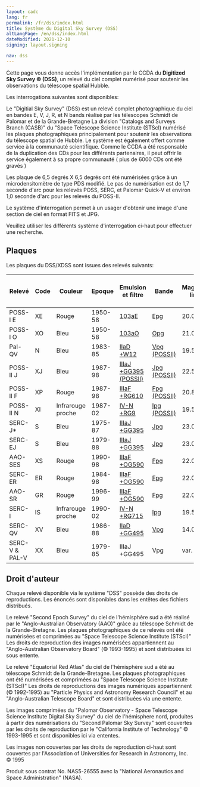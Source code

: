 ```yaml
---
layout: cadc
lang: fr
permalink: /fr/dss/index.html
title: Système du Digital Sky Survey (DSS)
altLangPage: /en/dss/index.html
dateModified: 2021-12-10
signing: layout.signing

nav: dss
---
```

<p>Cette page vous donne acc&egrave;s l'impl&eacute;mentation par le CCDA du <b>Digitized Sky Survey &copy; (DSS)</b>,
un relev&eacute; du ciel complet num&eacute;ris&eacute; pour soutenir les observations du t&eacute;lescope spatial Hubble.</p>
<p> Les interrogations suivantes sont disponibles:</p>
<p>
Le "Digitial Sky Survey" (DSS) est un relev&eacute; complet photographique du ciel en bandes 
E, V, J, R, et N bands r&eacute;alis&eacute; par les t&eacute;lescopes Schmidt de Palomar et 
de la Grande-Bretagne
La division "Catalogs and Surveys Branch (CASB)" du "Space Telescope Science Institute (STScI)   num&eacute;ris&eacute; les plaques 
photographiques principalement pour soutenir les observations du t&eacute;lescope spatial de Hubble. Le syst&egrave;me est &eacute;galement
offert comme service &agrave; la communaut&eacute; scientifique.
Comme le CCDA a &eacute;t&eacute; responsable de la duplication des CDs pour les diff&eacute;rents partenaires, il peut offrir 
le service &eacute;galement &agrave; sa  propre communaut&eacute; ( plus de 6000 CDs ont &eacute;t&eacute; grav&eacute;s )</p>
<p>
Les plaque de 6,5 degr&eacute;s X 6,5 degr&eacute;s ont &eacute;t&eacute; num&eacute;ris&eacute;es gr&acirc;ce &agrave; un microdensitom&egrave;tre
de type PDS modifi&eacute;. Le pas de num&eacute;risation est de 1,7 seconde d'arc pour les relev&eacute;s 
POSS, SERC, et Palomar Quick-V et environ 1,0 seconde d'arc 
pour les relev&eacute;s du POSS-II.</p>
<p>Le syst&egrave;me d'interrogation permet &agrave; un usager d'obtenir une image d'une section de ciel en format FITS et JPG.</p> 
<p>Veuillez utiliser les diff&eacute;rents syst&egrave;me d'interrogation ci-haut pour effectuer une recherche.</p>
<h2>Plaques</h2>
<p>Les plaques du DSS/XDSS sont issues des relev&eacute;s suivants:</p>
<table class="table small">
<thead>
<tr>
<th id="a">Relev&eacute; </th>
<th id="b">Code </th>
<th id="c">Couleur </th>
<th id="d">Epoque </th>
<th id="e">Emulsion et filtre </th>
<th id="f">Bande </th>
<th id="g">Magnitude limite </th>
<th id="h">Couverture en Declinaison</th>
<th id="i">Nombre de plaques</th>
<th id="j">pixels </th>
<th id="k">GSC (1 ou 2)</th>
<th id="l">DSS (1 ou 2)</th>
<th id="m">Propri&eacute;t&eacute;</th>
</tr>
</thead>
<tr>
<td headers="a">POSS-I E   </td>
<td headers="b">XE </td>
<td headers="c"> Rouge </td>
<td headers="d">1950-58 </td>
<td headers="e"><a href="/static/files/dss/TransmissionCurves/POSSI-E-103aE-plexi.jpg" target="filterpage">103aE</a> </td>
<td headers="f"><a href="/static/files/dss/TransmissionCurves/POSSI-E-103aE-plexi.txt" target="filterpage">Epg</a> </td>
<td headers="g">20.0   </td>
<td headers="h">+90:-30   </td>
<td headers="i">936 </td>
<td headers="j">1.0/1.7&quot;   </td>
<td headers="k">2 </td>
<td headers="l">1 </td>
<td headers="m">STScI</td>
</tr>
<tr>
<td headers="a">POSS-I O </td>
<td headers="b">XO </td>
<td headers="c">Bleu</td>
<td headers="d">1950-58 </td>
<td headers="e"><a href="/static/files/dss/TransmissionCurves/POSSI-O-103aO-clear.jpg" target="filterpage">103aO</a> </td>
<td headers="f"><a href="/static/files/dss/TransmissionCurves/POSSI-O-103aO-clear.txt" target="filterpage">Opg</a> </td>
<td headers="g"> 21.0 </td>
<td headers="h">+90:-30 </td>
<td headers="i">936 </td>
<td headers="j">1.0&quot; </td>
<td headers="k">2 </td>
<td headers="l">2 </td>
<td headers="m">STScI</td>
</tr>
<tr>
<td headers="a">Pal-QV </td>
<td headers="b">N </td>
<td headers="c">Bleu</td>
<td headers="d">1983-85 </td>
<td headers="e"><a href="/static/files/dss/TransmissionCurves/POSS-V-IIaD-W12.jpg" target="filterpage">IIaD +W12</a> </td>
<td headers="f"><a href="/static/files/dss/TransmissionCurves/POSS-V-IIaD-W12.txt" target="filterpage">Vpg (POSSII)</a> </td>
<td headers="g">19.5 </td>
<td headers="h">+90:+06 </td>
<td headers="i">611 </td>
<td headers="j">1.7&quot; </td>
<td headers="k">1+2 </td>
<td headers="l">2 </td>
<td headers="m">STScI</td>
</tr>
<tr>
<td headers="a">POSS-II J </td>
<td headers="b">XJ </td>
<td headers="c">Bleu</td>
<td headers="d">1987-98 </td>
<td headers="e"><a href="/static/files/dss/TransmissionCurves/POSSII-J-IIIaJ-GG395.jpg" target="filterpage">IIIaJ +GG395 (POSSII)</a> </td>
<td headers="f"><a href="/static/files/dss/TransmissionCurves/POSSII-J-IIIaJ-GG395.txt" target="filterpage">Jpg (POSSII)</a> </td>
<td headers="g">22.5 </td>
<td headers="h">+90:+00 </td>
<td headers="i">897 </td>
<td headers="j">1.0&quot; </td>
<td headers="k">2 </td>
<td headers="l">2 </td>
<td headers="m">Caltech</td>
</tr>
<tr>
<td headers="a">POSS-II F </td>
<td headers="b">XP </td>
<td headers="c">Rouge</td>
<td headers="d">1987-98 </td>
<td headers="e"><a href="/static/files/dss/TransmissionCurves/POSSII-F-IIIaF-RG610.jpg" target="filterpage">IIIaF +RG610</a> </td>
<td headers="f"><a href="/static/files/dss/TransmissionCurves/POSSII-F-IIIaF-RG610.txt" target="filterpage">Fpg (POSSII)</a> </td>
<td headers="g">20.8 </td>
<td headers="h">+90:+00 </td>
<td headers="i">897 </td>
<td headers="j">1.0&quot; </td>
<td headers="k">2 </td>
<td headers="l">2 </td>
<td headers="m">Caltech</td>
</tr>
<tr>
<td headers="a">POSS-II N </td>
<td headers="b">XI </td>
<td headers="c">Infrarouge proche</td>
<td headers="d">1987-02 </td>
<td headers="e"><a href="/static/files/dss/TransmissionCurves/POSSII-N-IVN-RG9.jpg" target="filterpage">IV-N +RG9</a> </td>
<td headers="f"><a href="/static/files/dss/TransmissionCurves/POSSII-N-IVN-RG9.txt" target="filterpage">Ipg (POSSII)</a> </td>
<td headers="g">19.5 </td>
<td headers="h">+90:+00 </td>
<td headers="i">890 </td>
<td headers="j">1.0&quot; </td>
<td headers="k">2 </td>
<td headers="l">2 </td>
<td headers="m">Caltech</td>
</tr>
<tr>
<td headers="a">SERC-J* </td>
<td headers="b">S </td>
<td headers="c">Bleu</td>
<td headers="d">1975-87 </td>
<td headers="e"><a href="/static/files/dss/TransmissionCurves/UKSTU-J-IIIaJ-GG395.jpg" target="filterpage">IIIaJ +GG395</a> </td>
<td headers="f"><a href="/static/files/dss/TransmissionCurves/UKSTU-J-IIIaJ-GG395.txt" target="filterpage">Jpg</a> </td>
<td headers="g">23.0 </td>
<td headers="h">-20:-90 </td>
<td headers="i">606 </td>
<td headers="j">1.7&quot; </td>
<td headers="k">1+2 </td>
<td headers="l">1 </td>
<td headers="m">ROE</td>
</tr>
<tr>
<td headers="a">SERC-EJ </td>
<td headers="b">S </td>
<td headers="c">Bleu</td>
<td headers="d">1979-88 </td>
<td headers="e"><a href="/static/files/dss/TransmissionCurves/UKSTU-J-IIIaJ-GG395.jpg" target="filterpage">IIIaJ +GG395</a> </td>
<td headers="f"><a href="/static/files/dss/TransmissionCurves/UKSTU-J-IIIaJ-GG395.txt" target="filterpage">Jpg</a> </td>
<td headers="g">23.0 </td>
<td headers="h">-00:-15 </td>
<td headers="i">288 </td>
<td headers="j">1.7&quot; </td>
<td headers="k">1+2 </td>
<td headers="l">1 </td>
<td headers="m">ROE</td>
</tr>
<tr>
<td headers="a">AAO-SES </td>
<td headers="b">XS </td>
<td headers="c">Rouge</td>
<td headers="d">1990-98 </td>
<td headers="e"><a href="/static/files/dss/TransmissionCurves/UKSTU-R-IIIaF-OG590.jpg" target="filterpage">IIIaF +OG590</a> </td>
<td headers="f"><a href="/static/files/dss/TransmissionCurves/UKSTU-R-IIIaF-OG590.txt" target="filterpage">Fpg</a> </td>
<td headers="g">22.0 </td>
<td headers="h">-20:-90 </td>
<td headers="i">606 </td>
<td headers="j">1.0&quot; </td>
<td headers="k">2 </td>
<td headers="l">2 </td>
<td headers="m">AAO</td>
</tr>
<tr>
<td headers="a">SERC-ER </td>
<td headers="b">ER </td>
<td headers="c">Rouge</td>
<td headers="d">1984-98 </td>
<td headers="e"><a href="/static/files/dss/TransmissionCurves/UKSTU-R-IIIaF-OG590.jpg" target="filterpage">IIIaF +OG590</a> </td>
<td headers="f"><a href="/static/files/dss/TransmissionCurves/UKSTU-R-IIIaF-OG590.txt" target="filterpage">Fpg</a> </td>
<td headers="g">22.0 </td>
<td headers="h">-00:-15 </td>
<td headers="i">288 </td>
<td headers="j">1.0&quot; </td>
<td headers="k">2 </td>
<td headers="l">2 </td>
<td headers="m">AAO/ROE</td>
</tr>
<tr>
<td headers="a">AAO-SR </td>
<td headers="b">GR </td>
<td headers="c">Rouge</td>
<td headers="d">1996-99 </td>
<td headers="e"><a href="/static/files/dss/TransmissionCurves/UKSTU-R-IIIaF-OG590.jpg" target="filterpage">IIIaF +OG590</a> </td>
<td headers="f"><a href="/static/files/dss/TransmissionCurves/UKSTU-R-IIIaF-OG590.txt" target="filterpage">Fpg</a> </td>
<td headers="g">22.0 </td>
<td headers="h">S.Gal.plane </td>
<td headers="i">116 </td>
<td headers="j">1.0&quot; </td>
<td headers="k">2 </td>
<td headers="l">2 </td>
<td headers="m">AAO </td>
</tr>
<tr>
<td headers="a">SERC-I </td>
<td headers="b">IS </td>
<td headers="c">Infrarouge proche</td>
<td headers="d">1990-02 </td>
<td headers="e"><a href="/static/files/dss/TransmissionCurves/UKSTU-I-IVN-RG715.jpg" target="filterpage">IV-N +RG715</a> </td>
<td headers="f"><a href="/static/files/dss/TransmissionCurves/UKSTU-I-IVN-RG715.txt" target="filterpage">Ipg</a> </td>
<td headers="g">19.5 </td>
<td headers="h">-00:-90 </td>
<td headers="i">894 </td>
<td headers="j">1.0&quot; </td>
<td headers="k">2 </td>
<td headers="l">2 </td>
<td headers="m">AAO </td>
</tr>
<tr>
<td headers="a">SERC-QV </td>
<td headers="b">XV </td>
<td headers="c">Bleu</td>
<td headers="d">1986-88 </td>
<td headers="e"><a href="/static/files/dss/TransmissionCurves/UKSTU-V-IIaD-GG495.jpg" target="filterpage">IIaD +GG495</a> </td>
<td headers="f"><a href="/static/files/dss/TransmissionCurves/UKSTU-V-IIaD-GG495.txt" target="filterpage">Vpg</a> </td>
<td headers="g">14.0 </td>
<td headers="h">S.Gal.plane </td>
<td headers="i">94 </td>
<td headers="j">1.0/1.7&quot; </td>
<td headers="k">1+2 </td>
<td headers="l">1 </td>
<td headers="m">ROE </td>
</tr>
<tr>
<td headers="a">SERC-V  &amp; PAL-V </td>
<td headers="b">XX </td>
<td headers="c">Bleu</td>
<td headers="d">1979-85 </td>
<td headers="e">IIIaJ +GG495  </td>
<td headers="f">Vpg</td>
<td headers="g">var. </td>
<td headers="h">M31, LMC,SMC </td>
<td headers="i">4 </td>
<td headers="j">1.7&quot; </td>
<td headers="k">1+2 </td>
<td headers="l">1 </td>
<td headers="m">STScI/ROE </td>
</tr>
</table>
<h2>Droit d'auteur</h2>
<p>
Chaque relev&eacute; disponible via le syst&egrave;me "DSS" poss&egrave;de des droits de reproductions.
Les &eacute;nonc&eacute;s sont disponibles dans les ent&ecirc;tes des fichiers distribu&eacute;s.
</p>
<p>
Le relev&eacute; "Second Epoch Survey" du ciel de l'h&eacute;misph&egrave;re sud a &eacute;t&eacute; r&eacute;alis&eacute; 
par le "Anglo-Australian Observatory (AAO)" gr&acirc;ce au t&eacute;lescope Schmidt de la Grande-Bretagne.
Les plaques photographiques de ce relev&eacute;s ont &eacute;t&eacute; num&eacute;ris&eacute;es et comprim&eacute;es 
au "Space Telescope Science Institute (STScI)"
Les droits de reproduction des images num&eacute;ris&eacute;es appartiennent 
au "Anglo-Australian Observatory Board" (&copy; 1993-1995)
et sont distribu&eacute;es ici sous entente.</p>
<p>
Le relev&eacute; "Equatorial Red Atlas" du ciel de l'h&eacute;misph&egrave;re sud a &eacute;t&eacute; au 
t&eacute;lescope Schmidt de la Grande-Bretagne.
Les plaques photographiques ont &eacute;t&eacute; num&eacute;ris&eacute;es et comprim&eacute;es au "Space Telescope Science Institute (STScI)"
Les droits de reproductions des images num&eacute;riques appartiennent (&copy; 1992-1995)
au "Particle Physics and Astronomy Research Council" et au "Anglo-Australian Telescope Board" et sont distribu&eacute;es via une entente.</p>
<p>
Les images comprim&eacute;es du "Palomar Observatory - Space Telescope Science
Institute Digital Sky Survey" du ciel de l'h&eacute;misphere nord, produites &agrave; partir
des num&eacute;risations du
"Second Palomar Sky Survey" sont couvertes par les droits de reproduction par le "California
Institute of Technology" &copy; 1993-1995 et sont disponibles ici via ententes.</p>
<p>
Les images non couvertes par les droits de reproduction ci-haut sont couvertes 
par l'Association of Universities for Research in Astronomy, Inc. &copy; 1995</p>
<p>
Produit sous contrat No. NAS5-26555 avec la "National Aeronautics and Space Administration" (NASA).</p>